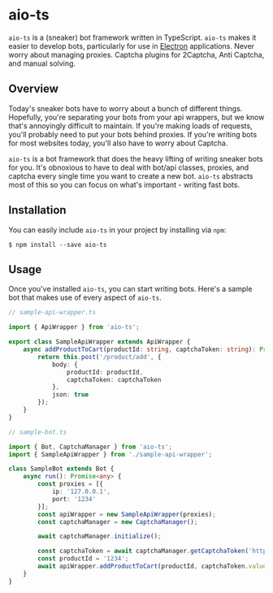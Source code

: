 # aio-ts

`aio-ts` is a (sneaker) bot framework written in TypeScript. `aio-ts` makes it easier to develop bots, particularly for use in [Electron](https://electronjs.org) applications. Never worry about managing proxies. Captcha plugins for 2Captcha, Anti Captcha, and manual solving. 

## Overview

Today's sneaker bots have to worry about a bunch of different things. Hopefully, you're separating your bots from your api wrappers, but we know that's annoyingly difficult to maintain. If you're making loads of requests, you'll probably need to put your bots behind proxies. If you're writing bots for most websites today, you'll also have to worry about Captcha.

`aio-ts` is a bot framework that does the heavy lifting of writing sneaker bots for you. It's obnoxious to have to deal with bot/api classes, proxies, and captcha every single time you want to create a new bot. `aio-ts` abstracts most of this so you can focus on what's important - writing fast bots. 

## Installation

You can easily include `aio-ts` in your project by installing via `npm`:

```
$ npm install --save aio-ts
```

## Usage

Once you've installed `aio-ts`, you can start writing bots. Here's a sample bot that makes use of every aspect of `aio-ts`.

```ts
// sample-api-wrapper.ts

import { ApiWrapper } from 'aio-ts';

export class SampleApiWrapper extends ApiWrapper {
    async addProductToCart(productId: string, captchaToken: string): Promise<any> {
        return this.post('/product/add', {
            body: {
                productId: productId,
                captchaToken: captchaToken
            },
            json: true
        });
    }
}

```

```ts
// sample-bot.ts

import { Bot, CaptchaManager } from 'aio-ts';
import { SampleApiWrapper } from './sample-api-wrapper';

class SampleBot extends Bot {
    async run(): Promise<any> {
        const proxies = [{
            ip: '127.0.0.1',
            port: '1234'
        }];
        const apiWrapper = new SampleApiWrapper(proxies);
        const captchaManager = new CaptchaManager();

        await captchaManager.initialize();

        const captchaToken = await captchaManager.getCaptchaToken('http://www.ayinope.com', '6LdTNzIUAAAAAJxPWnEnY7PFdlXyZBO5LO8k4eP7');
        const productId = '1234';
        await apiWrapper.addProductToCart(productId, captchaToken.value);
    }
}

```

